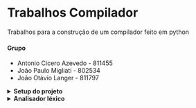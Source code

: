 # Trabalhos Compilador
Trabalhos para a construção de um compilador feito em python

#### Grupo
- Antonio Cicero Azevedo - 811455
- João Paulo Migliati - 802534
- João Otávio Langer - 811797

</details>
<details>
<summary><strong> Setup do projeto </strong></summary>

#### Dado que você so tem pip
> O python 3.13 deve estar instalado na sua maquina se for seguir esse caminho 
ou baixar via [pyenv](https://github.com/pyenv/pyenv) 

- Criar o ambiente virtual
```bash
python -m venv .venv
```
- Ativar o ambiente virtual
```bash
source .venv/bin/activate
```
- Baixar as dependências do projeto
```bash
pip install .
```
#### Se voce tiver o [uv](https://docs.astral.sh/uv/) 
- Basta rodar
```bash
uv sync
```
- Depois entrar no ambiente virtual
```bash
source .venv/bin/activate
```
</details>

<details>
<summary><strong> Analisador léxico </strong></summary>

- Implementação de um analisador léxico para a linguagem LA.
- Ele deve ler um programa-fonte e produzir uma lista de tokens identificados.
- Como rodar:

```bash
compilador --path
```
> Ex: $ compilador tests/files/input/test1.la
- O output será gerado no diretório `tests/files/output/`
</details>
